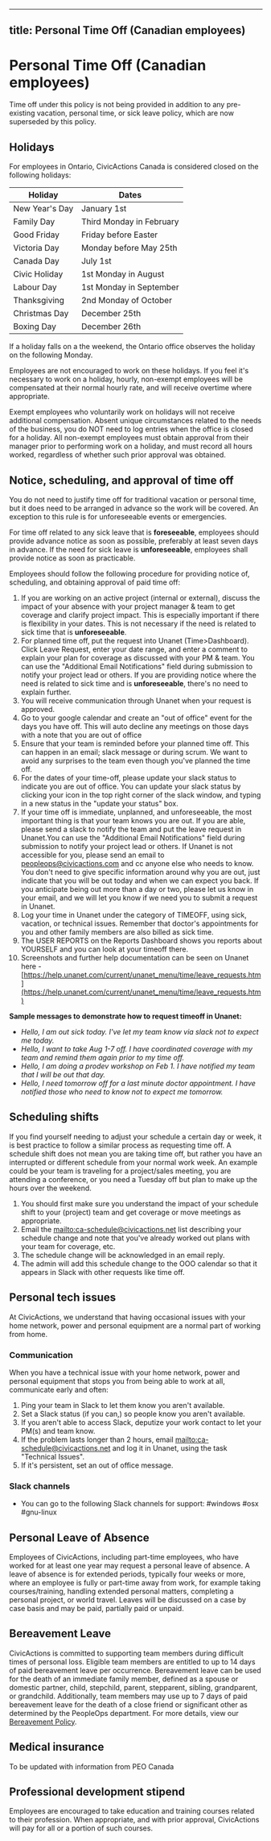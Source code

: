 ______________________________________________________________________

## title: Personal Time Off (Canadian employees)

# Personal Time Off (Canadian employees)

Time off under this policy is not being provided in addition to any pre-existing vacation, personal time, or sick leave policy, which are now superseded by this policy.

## Holidays

For employees in Ontario, CivicActions Canada is considered closed on the following holidays:

| Holiday        | Dates                    |
| -------------- | ------------------------ |
| New Year's Day | January 1st              |
| Family Day     | Third Monday in February |
| Good Friday    | Friday before Easter     |
| Victoria Day   | Monday before May 25th   |
| Canada Day     | July 1st                 |
| Civic Holiday  | 1st Monday in August     |
| Labour Day     | 1st Monday in September  |
| Thanksgiving   | 2nd Monday of October    |
| Christmas Day  | December 25th            |
| Boxing Day     | December 26th            |

If a holiday falls on a the weekend, the Ontario office observes the holiday on the following Monday.

Employees are not encouraged to work on these holidays. If you feel it's necessary to work on a holiday, hourly, non-exempt employees will be compensated at their normal hourly rate, and will receive overtime where appropriate.

Exempt employees who voluntarily work on holidays will not receive additional compensation. Absent unique circumstances related to the needs of the business, you do NOT need to log entries when the office is closed for a holiday. All non-exempt employees must obtain approval from their manager prior to performing work on a holiday, and must record all hours worked, regardless of whether such prior approval was obtained.

## Notice, scheduling, and approval of time off

You do not need to justify time off for traditional vacation or personal time, but it does need to be arranged in advance so the work will be covered. An exception to this rule is for unforeseeable events or emergencies.

For time off related to any sick leave that is **foreseeable**, employees should provide advance notice as soon as possible, preferably at least seven days in advance. If the need for sick leave is **unforeseeable**, employees shall provide notice as soon as practicable.

Employees should follow the following procedure for providing notice of, scheduling, and obtaining approval of paid time off:

1. If you are working on an active project (internal or external), discuss the impact of your absence with your project manager & team to get coverage and clarify project impact. This is especially important if there is flexibility in your dates. This is not necessary if the need is related to sick time that is **unforeseeable**.
1. For planned time off, put the request into Unanet (Time>Dashboard). Click Leave Request, enter your date range, and enter a comment to explain your plan for coverage as discussed with your PM & team. You can use the "Additional Email Notifications" field during submission to notify your project lead or others. If you are providing notice where the need is related to sick time and is **unforeseeable**, there's no need to explain further.
1. You will receive communication through Unanet when your request is approved.
1. Go to your google calendar and create an "out of office" event for the days you have off. This will auto decline any meetings on those days with a note that you are out of office
1. Ensure that your team is reminded before your planned time off. This can happen in an email; slack message or during scrum. We want to avoid any surprises to the team even though you've planned the time off.
1. For the dates of your time-off, please update your slack status to indicate you are out of office. You can update your slack status by clicking your icon in the top right corner of the slack window, and typing in a new status in the "update your status" box.
1. If your time off is immediate, unplanned, and unforeseeable, the most important thing is that your team knows you are out. If you are able, please send a slack to notify the team and put the leave request in Unanet.You can use the "Additional Email Notifications" field during submission to notify your project lead or others.
    If Unanet is not accessible for you, please send an email to [peopleops@civicactions.com](mailto:peopleops@civicactions.com) and cc anyone else who needs to know. You don't need to give specific information around why you are out, just indicate that you will be out today and when we can expect you back. If you anticipate being out more than a day or two, please let us know in your email, and we will let you know if we need you to submit a request in Unanet.
1. Log your time in Unanet under the category of TIMEOFF, using sick, vacation, or technical issues. Remember that doctor's appointments for you and other family members are also billed as sick time.
1. The USER REPORTS on the Reports Dashboard shows you reports about YOURSELF and you can look at your timeoff there.
1. Screenshots and further help documentation can be seen on Unanet here - [https://help.unanet.com/current/unanet_menu/time/leave_requests.htm](https://help.unanet.com/current/unanet_menu/time/leave_requests.htm)

**Sample messages to demonstrate how to request timeoff in Unanet:**

- _Hello, I am out sick today. I've let my team know via slack not to expect me today._
- _Hello, I want to take Aug 1-7 off. I have coordinated coverage with my team and remind them again prior to my time off._
- _Hello, I am doing a prodev workshop on Feb 1. I have notified my team that I will be out that day._
- _Hello, I need tomorrow off for a last minute doctor appointment. I have notified those who need to know not to expect me tomorrow._

## Scheduling shifts

If you find yourself needing to adjust your schedule a certain day or week, it is best practice to follow a similar process as requesting time off. A schedule shift does not mean you are taking time off, but rather you have an interrupted or different schedule from your normal work week. An example could be your team is traveling for a project/sales meeting, you are attending a conference, or you need a Tuesday off but plan to make up the hours over the weekend.

1. You should first make sure you understand the impact of your schedule shift to your (project) team and get coverage or move meetings as appropriate.
1. Email the <mailto:ca-schedule@civicactions.net> list describing your schedule change and note that you've already worked out plans with your team for coverage, etc.
1. The schedule change will be acknowledged in an email reply.
1. The admin will add this schedule change to the OOO calendar so that it appears in Slack with other requests like time off.

## Personal tech issues

At CivicActions, we understand that having occasional issues with your home network, power and personal equipment are a normal part of working from home.

### Communication

When you have a technical issue with your home network, power and personal equipment that stops you from being able to work at all, communicate early and often:

1. Ping your team in Slack to let them know you aren't available.
1. Set a Slack status (if you can,) so people know you aren't available.
1. If you aren't able to access Slack, deputize your work contact to let your PM(s) and team know.
1. If the problem lasts longer than 2 hours, email <mailto:ca-schedule@civicactions.net> and log it in Unanet, using the task "Technical Issues".
1. If it's persistent, set an out of office message.

### Slack channels

- You can go to the following Slack channels for support: #windows #osx #gnu-linux

## Personal Leave of Absence

Employees of CivicActions, including part-time employees, who have worked for at least one year may request a personal leave of absence. A leave of absence is for extended periods, typically four weeks or more, where an employee is fully or part-time away from work, for example taking courses/training, handling extended personal matters, completing a personal project, or world travel. Leaves will be discussed on a case by case basis and may be paid, partially paid or unpaid.

## Bereavement Leave

CivicActions is committed to supporting team members during difficult times of personal loss. Eligible team members are entitled to up to 14 days of paid bereavement leave per occurrence. Bereavement leave can be used for the death of an immediate family member, defined as a spouse or domestic partner, child, stepchild, parent, stepparent, sibling, grandparent, or grandchild. Additionally, team members may use up to 7 days of paid bereavement leave for the death of a close friend or significant other as determined by the PeopleOps department. For more details, view our [Bereavement Policy](https://docs.google.com/document/d/1qhWwqjestb0BBliwITOHUhGyPqt0T1J9NRAverkpJek/edit?usp=sharing).

## Medical insurance

To be updated with information from PEO Canada

## Professional development stipend

Employees are encouraged to take education and training courses related to their profession. When appropriate, and with prior approval, CivicActions will pay for all or a portion of such courses.
